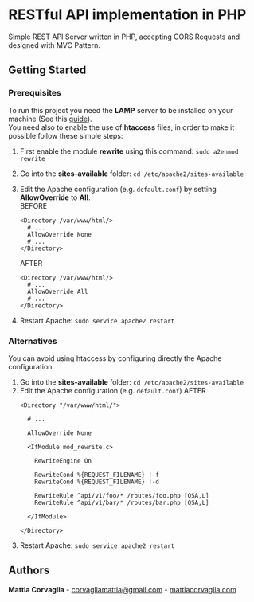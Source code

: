 # RESTful API implementation in PHP

Simple REST API Server written in PHP, accepting CORS Requests and designed with MVC Pattern.

## Getting Started

### Prerequisites

To run this project you need the **LAMP** server to be installed on your machine (See this [guide](http://www.mattiacorvaglia.com/install_lamp.html)).  
You need also to enable the use of **htaccess** files, in order to make it possible follow these simple steps:

1. First enable the module **rewrite** using this command: `sudo a2enmod rewrite`
2. Go into the **sites-available** folder: `cd /etc/apache2/sites-available`
3. Edit the Apache configuration (e.g. `default.conf`) by setting **AllowOverride** to **All**.  
    BEFORE
    ```
    <Directory /var/www/html/>
      # ...
      AllowOverride None
      # ...
    </Directory>
    ```
    AFTER
    ```
    <Directory /var/www/html/>
      # ...
      AllowOverride All
      # ...
    </Directory>
    ```

4. Restart Apache: `sudo service apache2 restart`

### Alternatives

You can avoid using htaccess by configuring directly the Apache configuration.

1. Go into the **sites-available** folder: `cd /etc/apache2/sites-available`
2. Edit the Apache configuration (e.g. `default.conf`)
    AFTER
    ```
    <Directory "/var/www/html/">

      # ...

      AllowOverride None

      <IfModule mod_rewrite.c>

        RewriteEngine On

        RewriteCond %{REQUEST_FILENAME} !-f
        RewriteCond %{REQUEST_FILENAME} !-d

        RewriteRule ^api/v1/foo/* /routes/foo.php [QSA,L]
        RewriteRule ^api/v1/bar/* /routes/bar.php [QSA,L]

      </IfModule>

    </Directory>
    ```
3. Restart Apache: `sudo service apache2 restart`


## Authors

**Mattia Corvaglia** - [corvagliamattia@gmail.com](mailto:corvagliamattia@gmail.com) - [mattiacorvaglia.com](http://mattiacorvaglia.com)
